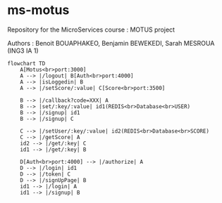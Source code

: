 # ms-motus
Repository for the MicroServices course : MOTUS project

Authors : Benoit BOUAPHAKEO, Benjamin BEWEKEDI, Sarah MESROUA (ING3 IA 1)
```mermaid
flowchart TD
    A[Motus<br>port:3000]
    A --> |/logout| B[Auth<br>port:4000]
    A --> |isLoggedin| B
    A --> |/setScore/:value| C[Score<br>port:3500]

    B --> |/callback?code=XXX| A
    B --> |set/:key/:value| id1(REDIS<br>Database<br>USER)
    B --> |/signup| id1
    B --> |/signup| C

    C --> |/setUser/:key/:value| id2(REDIS<br>Database<br>SCORE)
    C --> |/getScore| A
    id2 --> |/get/:key| C
    id1 --> |/get/:key| B

    D[Auth<br>port:4000] --> |/authorize| A
    D --> |/login| id1
    D --> |/token| C
    D --> |/signUpPage| B
    id1 --> |/login| A
    id1 --> |/signup| B

